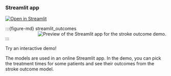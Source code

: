 ### Streamlit app

[![Open in Streamlit][streamlit-img]][streamlit-link]

[streamlit-img]: https://static.streamlit.io/badges/streamlit_badge_black_white.svg
[streamlit-link]: https://samuel2-stroke-outcome.streamlit.app/

:::{figure-md} streamlit_outcomes
<a href="https://samuel2-stroke-outcome.streamlit.app/"><img align="right" src="https://raw.githubusercontent.com/samuel_book/stroke_outcome/main/images/streamlit_stroke_outcomes.gif" alt="Preview of the Streamlit app for the stroke outcome demo."></a>

:::

Try an interactive demo!

The models are used in an online Streamlit app. In the demo, you can pick the treatment times for some patients and see their outcomes from the stroke outcome model.

